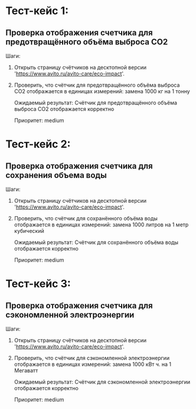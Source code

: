 # Тест-кейс 1: 
## Проверка отображения счетчика для предотвращённого объёма выброса CO2  
   Шаги:
1. Открыть страницу счётчиков на десктопной версии 'https://www.avito.ru/avito-care/eco-impact'.
2. Проверить, что счётчик для предотвращённого объёма выброса CO2 отображается в единицах измерений: замена 1000 кг на 1 тонну

   Ожидаемый результат: Счётчик для предотвращённого объёма выброса CO2 отображается корректно

   Приоритет: medium

# Тест-кейс 2:
## Проверка отображения счетчика для сохранения объема воды  
   Шаги:
1. Открыть страницу счётчиков на десктопной версии 'https://www.avito.ru/avito-care/eco-impact'.
2. Проверить, что счётчик для сохранённого объёма воды отображается в единицах измерений: замена 1000 литров на 1 метр кубический   

   Ожидаемый результат: Счётчик для сохранённого объёма воды отображается корректно

   Приоритет: medium

# Тест-кейс 3: 
## Проверка отображения счетчика для сэкономленной электроэнергии  
   Шаги:
1. Открыть страницу счётчиков на десктопной версии 'https://www.avito.ru/avito-care/eco-impact'.
2. Проверить, что счётчик для сэкономленной электроэнергии отображается в единицах измерений: замена 1000 кВт ч. на 1 Мегаватт

   Ожидаемый результат: Счётчик для сэкономленной электроэнергии отображается корректно

   Приоритет: medium
